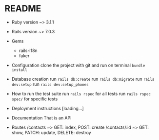 # README

* Ruby version ~> 3.1.1
* Rails version ~> 7.0.3

* Gems
  * rails-i18n
  * faker

* Configuration
clone the project with git and run on terminal <code>bundle install</code>

* Database creation
run <code>rails db:create</code>
run <code>rails db:migrate</code>
run <code>rails dev:setup</code>
run <code>rails dev:setup_phones</code>

* How to run the test suite
run <code>rails rspec</code> for all tests
run <code>rails rspec spec/</code> for specific tests

* Deployment instructions
[loading...]

* Documentation
That is an API

* Routes
/contacts ~> GET: index, POST: create
/contacts/:id ~> GET: show, PATCH: update, DELETE: destroy
